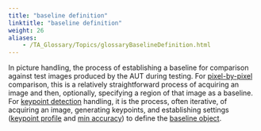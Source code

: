```yaml
--- 
title: "baseline definition"
linktitle: "baseline definition"
weight: 26
aliases: 
    - /TA_Glossary/Topics/glossaryBaselineDefinition.html
---
```


In picture handling, the process of establishing a baseline for comparison against test images produced by the AUT during testing. For [pixel-by-pixel](/TA_Automation/Topics/aut_image_comparison_techniques.html) comparison, this is a relatively straightforward process of acquiring an image and then, optionally, specifying a region of that image as a baseline. For [keypoint detection](/TA_Glossary/Topics/glossaryKeypointDetection.html) handling, it is the process, often iterative, of acquiring an image, generating keypoints, and establishing settings \([keypoint profile](/TA_Glossary/Topics/glossaryKeypointProfile.html) and [min accuracy](/TA_Automation/Topics/bia_set_picture_min_accuracy.html)\) to define the [baseline object](/TA_Glossary/Topics/glossaryBaselineObject.html).

